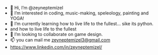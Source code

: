 - 👋 Hi, I’m @zeyneptemizel
- 👀 I’m interested in coding, music-making, speleology, painting and YOGA!
- 🌱 I’m currently learning how to live life to the fullest... sike its python. 
- and how to live life to the fullest
- 💞️ I’m looking to collaborate on game design.
- 📫 you can mail me zeyneptemizel3@gmail.com
-    https://www.linkedin.com/in/zeyneptemizel/

